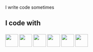 <p align="left">I write code sometimes</p>



###

<h2 align="left">I code with</h2>

###

<p align="left">
  <img src="https://cdn.jsdelivr.net/gh/devicons/devicon/icons/pycharm/pycharm-original.svg" height="40" />
  <img src="https://cdn.jsdelivr.net/gh/devicons/devicon/icons/python/python-original.svg" height="40" />
  <img src="https://cdn.jsdelivr.net/gh/devicons/devicon/icons/pandas/pandas-original.svg" height="40" />
  <img src="https://cdn.jsdelivr.net/gh/devicons/devicon/icons/kaggle/kaggle-original.svg" height="40" />
  <img src="https://cdn.jsdelivr.net/gh/devicons/devicon/icons/selenium/selenium-original.svg" height="40" />
  <img src="https://cdn.jsdelivr.net/gh/devicons/devicon/icons/r/r-original.svg" height="40" />
</p>


###
